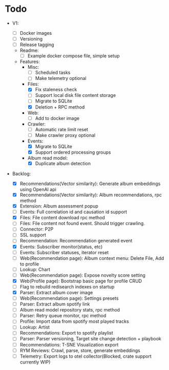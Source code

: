 # Todo

- V1:

  - [ ] Docker images
  - [ ] Versioning
  - [ ] Release tagging
  - Readme:
    - [ ] Example docker compose file, simple setup
  - Features:
    - Misc:
      - [ ] Scheduled tasks
      - [ ] Make telemetry optional
    - Files:
      - [x] Fix staleness check
      - [ ] Support local disk file content storage
      - [ ] Migrate to SQLite
      - [x] Deletion + RPC method
    - Web:
      - [ ] Add to docker image
    - Crawler:
      - [ ] Automatic rate limit reset
      - [ ] Make crawler proxy optional
    - Events:
      - [x] Migrate to SQLite
      - [x] Support ordered processing groups
    - Album read model:
      - [x] Duplicate album detection

- Backlog:
  - [x] Recommendations(Vector similarity): Generate album embeddings using OpenAI api
  - [x] Recommendations(Vector similarity): Album recommendations, rpc method
  - [x] Extension: Album assessment popup
  - [ ] Events: Full correlation id and causation id support
  - [x] Files: File content download rpc method
  - [ ] Files: File content not found event. Should trigger crawling.
  - [ ] Connector: P2P
  - [ ] SSL support
  - [ ] Recommendation: Recommendation generated event
  - [x] Events: Subscriber monitor(status, etc)
  - [ ] Events: Subscriber statuses, iterator reset
  - [ ] Web(Recommendation page): Album context menu: Delete File, Add to profile
  - [ ] Lookup: Chart
  - [ ] Web(Recommendation page): Expose novelty score setting
  - [x] Web(Profile page): Bootstrap basic page for profile CRUD
  - [ ] Flag to rebuild redisearch indexes on startup
  - [x] Parser: Extract album cover image
  - [ ] Web(Recommendation page): Settings presets
  - [ ] Parser: Extract album spotify link
  - [ ] Album read model repository stats, rpc method
  - [ ] Parser: Retry queue monitor, rpc method
  - [ ] Profile: Import data from spotify most played tracks
  - [ ] Lookup: Artist
  - [ ] Recommendations: Export to spotify playlist
  - [ ] Parser: Parser versioning, Target site change detection + playbook
  - [ ] Recommendations: T-SNE Visualization export
  - [ ] RYM Reviews: Crawl, parse, store, generate embeddings
  - [ ] Telemetry: Export logs to otel collector(Blocked, crate support currently WIP)
